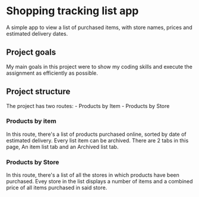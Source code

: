 # Shopping tracking list app

A simple app to view a list of purchased items, with store names, prices and estimated delivery dates.

## Project goals

My main goals in this project were to show my coding skills and execute the assignment as efficiently as possible.


## Project structure

The project has two routes:
    - Products by Item
    - Products by Store

### Products by item

In this route, there's a list of products purchased online, sorted by date of estimated delivery.
Every list item can be archived.
There are 2 tabs in this page, An item list tab and an Archived list tab.

### Products by Store

In this route, there's a list of all the stores in which products have been purchased.
Evey store in the list displays a number of items and a combined price of all items purchased in said store.

